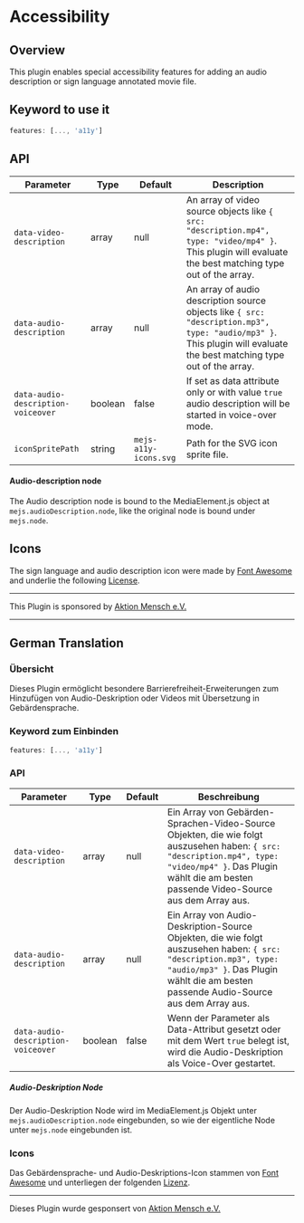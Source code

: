 # Accessibility

## Overview
This plugin enables special accessibility features for adding an audio description or sign language annotated movie file. 

## Keyword to use it
```javascript
features: [..., 'a11y']
```

## API
Parameter | Type | Default | Description
------ | --------- | ------- | --------
`data-video-description` | array | null | An array of video source objects like `{ src: "description.mp4", type: "video/mp4" }`. This plugin will evaluate the best matching type out of the array.
`data-audio-description` | array | null | An array of audio description source objects like `{ src: "description.mp3", type: "audio/mp3" }`. This plugin will evaluate the best matching type out of the array.
`data-audio-description-voiceover` | boolean | false | If set as data attribute only or with value `true` audio description will be started in voice-over mode.
`iconSpritePath` | string | `mejs-a11y-icons.svg` | Path for the SVG icon sprite file.

#### Audio-description node
The Audio description node is bound to the MediaElement.js object at `mejs.audioDescription.node`, like the original node is bound under `mejs.node`.

## Icons
The sign language and audio description icon were made by [Font Awesome](https://fontawesome.com) and underlie the following [License](https://fontawesome.com/license).

---

This Plugin is sponsored by [Aktion Mensch e.V.](https://www.aktion-mensch.de)

---

## German Translation

### Übersicht
Dieses Plugin ermöglicht besondere Barrierefreiheit-Erweiterungen zum Hinzufügen von Audio-Deskription oder Videos mit Übersetzung in Gebärdensprache.

### Keyword zum Einbinden
```javascript
features: [..., 'a11y']
```

### API
Parameter | Type | Default | Beschreibung
------ | --------- | ------- | --------
`data-video-description` | array | null | Ein Array von Gebärden-Sprachen-Video-Source Objekten, die wie folgt auszusehen haben: `{ src: "description.mp4", type: "video/mp4" }`. Das Plugin wählt die am besten passende Video-Source aus dem Array aus.
`data-audio-description` | array | null | Ein Array von Audio-Deskription-Source Objekten, die wie folgt auszusehen haben: `{ src: "description.mp3", type: "audio/mp3" }`. Das Plugin wählt die am besten passende Audio-Source aus dem Array aus.
`data-audio-description-voiceover` | boolean | false | Wenn der Parameter als Data-Attribut gesetzt oder mit dem Wert `true` belegt ist, wird die Audio-Deskription als Voice-Over gestartet.

##### Audio-Deskription Node
Der Audio-Deskription Node wird im MediaElement.js Objekt unter `mejs.audioDescription.node` eingebunden, so wie der eigentliche Node unter `mejs.node` eingebunden ist.

### Icons
Das Gebärdensprache- und Audio-Deskriptions-Icon stammen von [Font Awesome](https://fontawesome.com) und unterliegen der folgenden [Lizenz](https://fontawesome.com/license).


---

Dieses Plugin wurde gesponsert von [Aktion Mensch e.V.](https://www.aktion-mensch.de)
